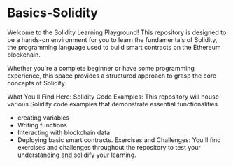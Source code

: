 # Basics-Solidity


Welcome to the Solidity Learning Playground!
This repository is designed to be a hands-on environment for you to learn the fundamentals of Solidity, the programming language used to build smart contracts on the Ethereum blockchain.

Whether you're a complete beginner or have some programming experience, this space provides a structured approach to grasp the core concepts of Solidity.

What You'll Find Here:
Solidity Code Examples: This repository will house various Solidity code examples that demonstrate essential functionalities
 - creating variables
 - Writing functions
 - Interacting with blockchain data
 - Deploying basic smart contracts.
Exercises and Challenges: You'll find exercises and challenges throughout the repository to test your understanding and solidify your learning.
